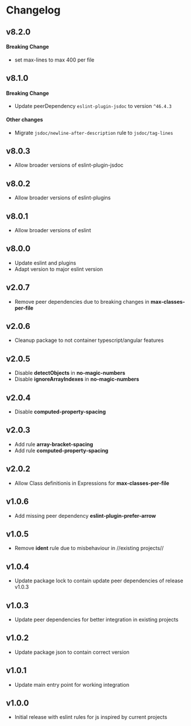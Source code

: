# Changelog

## v8.2.0
#### Breaking Change
- set max-lines to max 400 per file

## v8.1.0
#### Breaking Change
- Update peerDependency `eslint-plugin-jsdoc` to version `^46.4.3`

#### Other changes
- Migrate `jsdoc/newline-after-description` rule to `jsdoc/tag-lines`

## v8.0.3
- Allow broader versions of eslint-plugin-jsdoc

## v8.0.2
- Allow broader versions of eslint-plugins

## v8.0.1
- Allow broader versions of eslint

## v8.0.0
- Update eslint and plugins
- Adapt version to major eslint version

## v2.0.7
- Remove peer dependencies due to breaking changes in **max-classes-per-file**

## v2.0.6
- Cleanup package to not container typescript/angular features

## v2.0.5
- Disable **detectObjects** in **no-magic-numbers**
- Disable **ignoreArrayIndexes** in **no-magic-numbers**

## v2.0.4
- Disable **computed-property-spacing**

## v2.0.3
- Add rule **array-bracket-spacing**
- Add rule **computed-property-spacing**

## v2.0.2
- Allow Class definitionis in Expressions for **max-classes-per-file**

## v1.0.6
- Add missing peer dependency **eslint-plugin-prefer-arrow**

## v1.0.5
- Remove **ident** rule due to misbehaviour in //existing projects//

## v1.0.4
- Update package lock to contain update peer dependencies of release v1.0.3

## v1.0.3
- Update peer dependencies for better integration in existing projects

## v1.0.2
- Update package json to contain correct version

## v1.0.1
- Update main entry point for working integration 

## v1.0.0
- Initial release with eslint rules for js inspired by current projects
